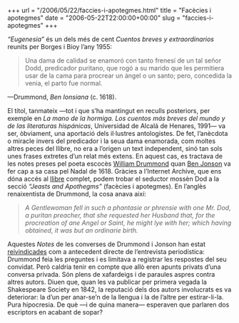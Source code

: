 +++
url = "/2006/05/22/faccies-i-apotegmes.html"
title = "Facècies i apotegmes"
date = "2006-05-22T22:00:00+00:00"
slug = "faccies-i-apotegmes"
+++

*“Eugenesia”* és un dels més de cent *Cuentos breves y extraordinarios* reunits per Borges i Bioy l’any 1955:

> Una dama de calidad se enamoró con tanto frenesí de un tal señor Dodd, predicador puritano, que rogó a su marido que les permitiera usar de la cama para procrear un ángel o un santo; pero, concedida la venia, el parto fue normal.

—Drummond, *Ben Ionsiana* (c. 1618).

El títol, tanmateix —tot i que s’ha mantingut en reculls posteriors, per exemple en *La mano de la hormiga. Los cuentos más breves del mundo y de las literaturas hispánicas*, Universidad de Alcalá de Henares, 1991— va ser, òbviament, una aportació dels il·lustres antologistes. De fet, l’anècdota o miracle invers del predicador i la seua dama enamorada, com moltes altres peces del llibre, no era a l’origen un text independent, sinó tan sols unes frases extretes d’un relat més extens. En aquest cas, es tractava de les notes preses pel poeta escocès [William Drummond](http://en.wikipedia.org/wiki/William_Drummond_of_Hawthornden) quan [Ben Jonson](http://en.wikipedia.org/wiki/Ben_Jonson) va fer cap a sa casa pel Nadal de 1618. Gràcies a l’Internet Archive, que ens dóna accés al [llibre](https://archive.org/details/benjonsonsconver00jonsuoft) complet, podem trobar el seductor mossèn Dod a la secció *“Jeasts and Apothegms”* (facècies i apotegmes). En l’anglès renaixentista de Drummond, la cosa anava així:

> *A Gentlewoman fell in such a phantasie or phrensie with one Mr. Dod, a puritan preacher, that she requested her Husband that, for the procreation of ane Angel or Saint, he might lye with her; which having obtained, it was but an ordinarie birth.*

Aquestes *Notes* de les converses de Drummond i Jonson han estat [reivindicades](https://web.archive.org/web/20171214011511/https://webs.ucm.es/info/emp/Numer_06/6-4-Inve/6-4-02.htm) com a antecedent directe de l’entrevista periodística: Drummond feia les preguntes i es limitava a registrar les respostes del seu convidat. Però caldria tenir en compte que allò eren apunts privats d’una conversa privada. Són plens de xafardeigs i de paraules aspres contra altres autors. Diuen que, quan les va publicar per primera vegada la Shakespeare Society en 1842, la reputació dels dos autors involucrats es va deteriorar: la d’un per anar-se’n de la llengua i la de l’altre per estirar-li-la. Pura hipocresia. De què —i de quina manera— esperaven que parlaren dos escriptors en acabant de sopar?